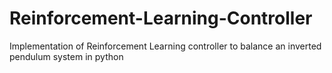 # Reinforcement-Learning-Controller
Implementation of Reinforcement Learning controller to balance an inverted pendulum system in python
